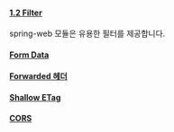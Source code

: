 #### [1.2 Filter](https://docs.spring.io/spring/docs/current/spring-framework-reference/web.html#filters)

spring-web 모듈은 유용한 필터를 제공합니다.

#### [Form Data](https://docs.spring.io/spring/docs/current/spring-framework-reference/web.html#filters-http-put)

#### [Forwarded 헤더](https://docs.spring.io/spring/docs/current/spring-framework-reference/web.html#filters-forwarded-headers)

#### [Shallow ETag](https://docs.spring.io/spring/docs/current/spring-framework-reference/web.html#filters-shallow-etag)

#### [CORS](https://docs.spring.io/spring/docs/current/spring-framework-reference/web.html#filters-cors)
